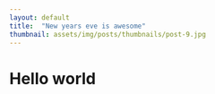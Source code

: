```yaml
---
layout: default
title:  "New years eve is awesome"
thumbnail: assets/img/posts/thumbnails/post-9.jpg
---
```


# Hello world